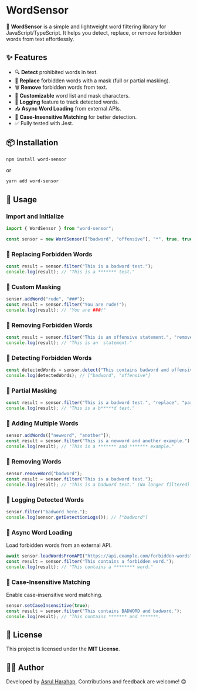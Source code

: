 # WordSensor

🚀 **WordSensor** is a simple and lightweight word filtering library for JavaScript/TypeScript. It helps you detect, replace, or remove forbidden words from text effortlessly.

## ✨ Features

- 🔍 **Detect** prohibited words in text.
- 🚫 **Replace** forbidden words with a mask (full or partial masking).
- 🗑️ **Remove** forbidden words from text.
- 📜 **Customizable** word list and mask characters.
- 📝 **Logging** feature to track detected words.
- 📥 **Async Word Loading** from external APIs.
- 🔡 **Case-Insensitive Matching** for better detection.
- ✅ Fully tested with Jest.

## 📦 Installation

```sh
npm install word-sensor
```

or

```sh
yarn add word-sensor
```

## 🚀 Usage

### Import and Initialize

```ts
import { WordSensor } from "word-sensor";

const sensor = new WordSensor(["badword", "offensive"], "*", true, true);
```

### 🔹 Replacing Forbidden Words

```ts
const result = sensor.filter("This is a badword test.");
console.log(result); // "This is a ******* test."
```

### 🔹 Custom Masking

```ts
sensor.addWord("rude", "###");
const result = sensor.filter("You are rude!");
console.log(result); // "You are ###!"
```

### 🔹 Removing Forbidden Words

```ts
const result = sensor.filter("This is an offensive statement.", "remove");
console.log(result); // "This is an  statement."
```

### 🔹 Detecting Forbidden Words

```ts
const detectedWords = sensor.detect("This contains badword and offensive content.");
console.log(detectedWords); // ["badword", "offensive"]
```

### 🔹 Partial Masking

```ts
const result = sensor.filter("This is a badword test.", "replace", "partial");
console.log(result); // "This is a b*****d test."
```

### 🔹 Adding Multiple Words

```ts
sensor.addWords(["newword", "another"]);
const result = sensor.filter("This is a newword and another example.");
console.log(result); // "This is a ******* and ******* example."
```

### 🔹 Removing Words

```ts
sensor.removeWord("badword");
const result = sensor.filter("This is a badword test.");
console.log(result); // "This is a badword test." (No longer filtered)
```

### 🔹 Logging Detected Words

```ts
sensor.filter("badword here.");
console.log(sensor.getDetectionLogs()); // ["badword"]
```

### 🔹 Async Word Loading

Load forbidden words from an external API.

```ts
await sensor.loadWordsFromAPI("https://api.example.com/forbidden-words");
const result = sensor.filter("This contains a forbidden word.");
console.log(result); // "This contains a ******** word."
```

### 🔹 Case-Insensitive Matching

Enable case-insensitive word matching.

```ts
sensor.setCaseInsensitive(true);
const result = sensor.filter("This contains BADWORD and badword.");
console.log(result); // "This contains ******* and *******.
```

## 📜 License

This project is licensed under the **MIT License**.

## 👨‍💻 Author

Developed by [Asrul Harahap](https://github.com/asruldev). Contributions and feedback are welcome! 😊
